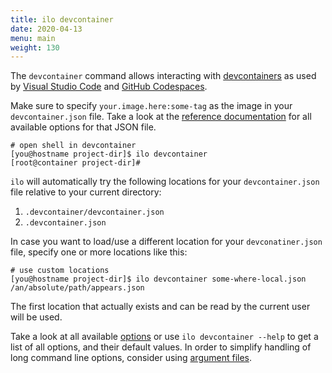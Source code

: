 ```yaml
---
title: ilo devcontainer
date: 2020-04-13
menu: main
weight: 130
---
```


The `devcontainer` command allows interacting with [devcontainers](https://code.visualstudio.com/docs/remote/containers) as used by [Visual Studio Code](https://code.visualstudio.com/) and [GitHub Codespaces](https://docs.github.com/en/codespaces/overview).

Make sure to specify `your.image.here:some-tag` as the image in your `devcontainer.json` file. Take a look at the [reference documentation](https://code.visualstudio.com/docs/remote/devcontainerjson-reference) for all available options for that JSON file.

```console
# open shell in devcontainer
[you@hostname project-dir]$ ilo devcontainer
[root@container project-dir]#
```

`ilo` will automatically try the following locations for your `devcontainer.json` file relative to your current directory:

1. `.devcontainer/devcontainer.json`
2. `.devcontainer.json`

In case you want to load/use a different location for your `devconatiner.json` file, specify one or more locations like this:

```console
# use custom locations
[you@hostname project-dir]$ ilo devcontainer some-where-local.json /an/absolute/path/appears.json
```

The first location that actually exists and can be read by the current user will be used.

Take a look at all available [options](./options) or use `ilo devcontainer --help` to get a list of all options, and their default values. In order to simplify handling of long command line options, consider using [argument files](../usage/argument-files).
